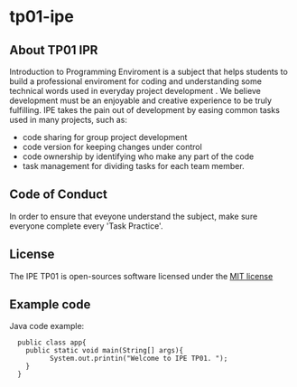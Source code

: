 # tp01-ipe
## About TP01 IPR
Introduction to Programming Enviroment is a subject that helps students to build a professional enviroment for coding and understanding some technical words used in everyday project development .
We believe development must be an enjoyable and creative experience to be truly fulfilling. IPE takes the pain out of development by easing common tasks used in many projects, such as: 
- code sharing for group project development
- code version for keeping changes under control
- code ownership by identifying who make any part of the code
- task management for dividing tasks for each team member.

## Code of Conduct
In order to ensure that eveyone understand the subject, make sure everyone complete every 'Task Practice'. 

## License 

The IPE TP01 is open-sources software licensed under the [MIT license](https://opensource.org/license?categories=popular-strong-community) 

## Example code 

Java code example:
  
  
      public class app{ 
        public static void main(String[] args){
              System.out.printin("Welcome to IPE TP01. ");
        }
      }
  
  
